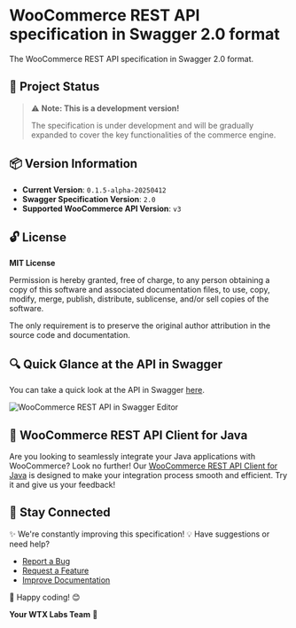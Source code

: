 # WooCommerce REST API specification in Swagger 2.0 format

The WooCommerce REST API specification in Swagger 2.0 format.

## 🚨 Project Status

> ⚠️ **Note: This is a development version!**
> 
> The specification is under development and will be gradually expanded to cover the key functionalities of the commerce engine.

## 📦 Version Information

- **Current Version**: `0.1.5-alpha-20250412`
- **Swagger Specification Version**: `2.0`
- **Supported WooCommerce API Version**: `v3`

## 🔓 License

**MIT License**

Permission is hereby granted, free of charge, to any person obtaining a copy of this software and associated documentation files, to use, copy, modify, merge, publish, distribute, sublicense, and/or sell copies of the software.

The only requirement is to preserve the original author attribution in the source code and documentation.

## 🔍 Quick Glance at the API in Swagger

You can take a quick look at the API in Swagger [here](https://editor.swagger.io/?url=https://raw.githubusercontent.com/wtx-labs/woocommerce-api-swagger-specification/main/woocommerce-rest-api-swagger-specification.yml).

![WooCommerce REST API in Swagger Editor](wtx-labs-woocommerce-rest-api-editor-swagger-io-example.png)

## 🚀 WooCommerce REST API Client for Java

Are you looking to seamlessly integrate your Java applications with WooCommerce? Look no further! Our [WooCommerce REST API Client for Java](https://github.com/wtx-labs/woocommerce-api-client-java) is designed to make your integration process smooth and efficient. Try it and give us your feedback!

## 🔗 Stay Connected

✨ We're constantly improving this specification!
💡 Have suggestions or need help?
- [Report a Bug](https://github.com/wtx-labs/woocommerce-api-swagger-specification/issues/new?template=bug_report.yml)
- [Request a Feature](https://github.com/wtx-labs/woocommerce-api-swagger-specification/issues/new?template=feature_request.yml)
- [Improve Documentation](https://github.com/wtx-labs/woocommerce-api-swagger-specification/issues/new?template=documentation_issue.yml)

🚀 Happy coding! 😊

**Your WTX Labs Team** 🚀